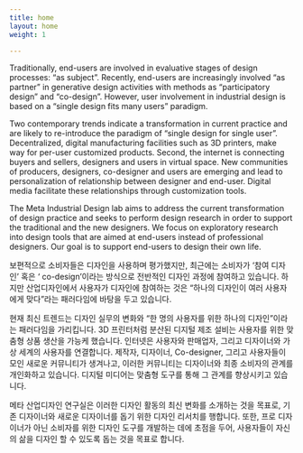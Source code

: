 ```yaml
---
title: home
layout: home
weight: 1

---
```


Traditionally, end-users are involved in evaluative stages of design processes: “as subject”. Recently, end-users are increasingly involved “as partner” in generative design activities with methods as “participatory design” and “co-design”. However, user involvement in industrial design is based on a “single design fits many users” paradigm.

Two contemporary trends indicate a transformation in current practice and are likely to re-introduce the paradigm of “single design for single user”. Decentralized, digital manufacturing facilities such as 3D printers, make way for per-user customized products. Second, the internet is connecting buyers and sellers, designers and users in virtual space. New communities of producers, designers, co-designer and users are emerging and lead to personalization of relationship between designer and end-user. Digital media facilitate these relationships through customization tools.

The Meta Industrial Design lab aims to address the current transformation of design practice and seeks to perform design research in order to support the traditional and the new designers. We focus on exploratory research into design tools that are aimed at end-users instead of professional designers. Our goal is to support end-users to design their own life.




보편적으로 소비자들은 디자인을 사용하며 평가했지만, 최근에는 소비자가 ‘참여 디자인’ 혹은 ‘ co-design’이라는 방식으로 전반적인 디자인 과정에 참여하고 있습니다. 하지만 산업디자인에서 사용자가 디자인에 참여하는 것은 “하나의 디자인이 여러 사용자에게 맞다”라는 패러다임에 바탕을 두고 있습니다.

현재 최신 트렌드는 디자인 실무의 변화와 “한 명의 사용자를 위한 하나의 디자인”이라는 패러다임을 가리킵니다. 3D 프린터처럼 분산된 디지털 제조 설비는 사용자를 위한 맞춤형 상품 생산을 가능케 했습니다. 인터넷은 사용자와 판매업자, 그리고 디자이너와 가상 세계의 사용자를 연결합니다. 제작자, 디자이너, Co-designer, 그리고 사용자들이 모인 새로운 커뮤니티가 생겨나고, 이러한 커뮤니티는 디자이너와 최종 소비자의 관계를 개인화하고 있습니다. 디지털 미디어는 맞춤형 도구를 통해 그 관계를 향상시키고 있습니다.

메타 산업디자인 연구실은 이러한 디자인 활동의 최신 변화를 소개하는 것을 목표로, 기존 디자이너와 새로운 디자이너를 돕기 위한 디자인 리서치를 행합니다. 또한, 프로 디자이너가 아닌 소비자를 위한 디자인 도구를 개발하는 데에 초점을 두어, 사용자들이 자신의 삶을 디자인 할 수 있도록 돕는 것을 목표로 합니다.


